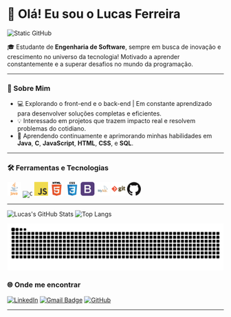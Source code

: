 # 👋 Olá! Eu sou o Lucas Ferreira
<img src="https://img.shields.io/static/v1?label=Overview&message=Lucas%20Ferreira&color=0d1117&style=for-the-badge&logo=GitHub&logoColor=f0883e&labelColor=58a6ff" alt="Static GitHub">

🎓 Estudante de **Engenharia de Software**, sempre em busca de inovação e crescimento no universo da tecnologia! Motivado a aprender constantemente e a superar desafios no mundo da programação.

---

### 🚀 Sobre Mim
- 💻 Explorando o front-end e o back-end | Em constante aprendizado para desenvolver soluções completas e eficientes.
- 💡 Interessado em projetos que trazem impacto real e resolvem problemas do cotidiano.
- 🌱 Aprendendo continuamente e aprimorando minhas habilidades em **Java**, **C**, **JavaScript**, **HTML**, **CSS**, e **SQL**.

---

### 🛠️ Ferramentas e Tecnologias
<code><img height="32" src="https://raw.githubusercontent.com/github/explore/master/topics/java/java.png" alt="Java"/></code>
<code><img height="32" src="https://cdn.iconscout.com/icon/free/png-512/c-programming-569564.png" alt="C"/></code>
<code><img height="32" src="https://raw.githubusercontent.com/github/explore/80688e429a7d4ef2fca1e82350fe8e3517d3494d/topics/javascript/javascript.png" alt="JavaScript"/></code>
<code><img height="32" src="https://raw.githubusercontent.com/github/explore/80688e429a7d4ef2fca1e82350fe8e3517d3494d/topics/html/html.png" alt="HTML5"/></code>
<code><img height="32" src="https://raw.githubusercontent.com/github/explore/80688e429a7d4ef2fca1e82350fe8e3517d3494d/topics/css/css.png" alt="CSS"/></code>
<code><img height="32" src="https://raw.githubusercontent.com/github/explore/80688e429a7d4ef2fca1e82350fe8e3517d3494d/topics/bootstrap/bootstrap.png" alt="Bootstrap"/></code>
<code><img height="32" src="https://raw.githubusercontent.com/github/explore/80688e429a7d4ef2fca1e82350fe8e3517d3494d/topics/mysql/mysql.png" alt="MySQL"/></code>
<code><img height="32" src="https://raw.githubusercontent.com/github/explore/master/topics/git/git.png" alt="Git"/></code>
<code><img height="32" src="https://raw.githubusercontent.com/github/explore/master/topics/github/github.png" alt="GitHub"/></code>

---

![Lucas's GitHub Stats](https://github-readme-stats.vercel.app/api?username=iTsLJ&show_icons=true&bg_color=0d1117&title_color=58a6ff&text_color=c9d1d9&icon_color=f0883e)
![Top Langs](https://github-readme-stats.vercel.app/api/top-langs/?username=iTsLJ&layout=compact&bg_color=0d1117&title_color=58a6ff&text_color=c9d1d9&icon_color=f0883e)

<picture align="center">
  <source media="(prefers-color-scheme: dark)" srcset="https://raw.githubusercontent.com/iTsLJ/iTsLJ/output/github-contribution-grid-snake-dark.svg">
  <source media="(prefers-color-scheme: light)" srcset="https://raw.githubusercontent.com/iTsLJ/iTsLJ/output/github-contribution-grid-snake.svg">
  <img align="center" alt="github contribution grid snake animation" src="https://raw.githubusercontent.com/iTsLJ/iTsLJ/output/github-contribution-grid-snake.svg">
</picture>

### 🌐 Onde me encontrar
[![LinkedIn](https://img.shields.io/badge/LinkedIn-0077B5?style=flat-square&logo=linkedin&logoColor=white)](https://www.linkedin.com/in/lucas-ferreira10/)
[![Gmail Badge](https://img.shields.io/badge/-lucasjlopesferreira@gmail.com-006bed?style=flat-square&logo=Gmail&logoColor=white&link=mailto:SEU-EMAIL)](mailto:lucasjlopesferreira@gmail.com)
[![GitHub](https://img.shields.io/github/followers/iTsLJ?label=follow&style=social)](https://github.com/iTsLJ)

--- 

